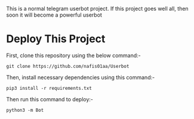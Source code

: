 This is a normal telegram userbot project. If this project goes well all, then soon it will become a powerful userbot

# Deploy This Project

First, clone this repository using the below command:-

```
git clone https://github.com/nafis01aa/Userbot
```

Then, install necessary dependencies using this command:-

```
pip3 install -r requirements.txt
```

Then run this command to deploy:-

```
python3 -m Bot
```
